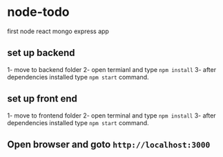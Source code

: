 # node-todo
first node react mongo express app 
## set up backend
1- move to backend folder
2- open termianl and type `npm install`
3- after dependencies installed type `npm start` command.
## set up front end
1- move to frontend folder
2- open terminal and type `npm install`
3- after dependencies installed type `npm start` command.
## Open browser and goto `http://localhost:3000`
